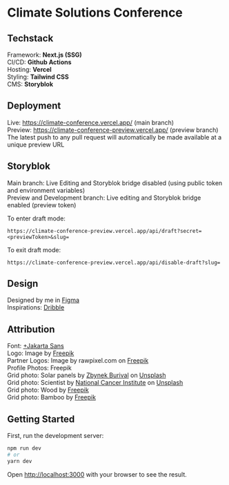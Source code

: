 # Climate Solutions Conference

## Techstack

Framework:  **Next.js (SSG)**  
CI/CD:       **Github Actions**  
Hosting:    **Vercel**  
Styling:    **Tailwind CSS**  
CMS: **Storyblok** 

## Deployment

Live: https://climate-conference.vercel.app/ (main branch)  
Preview: https://climate-conference-preview.vercel.app/ (preview branch)  
The latest push to any pull request will automatically be made available at a unique preview URL  

## Storyblok

Main branch: Live Editing and Storyblok bridge disabled (using public token and environment variables)  
Preview and Development branch: Live editing and Storyblok bridge enabled (preview token)  

To enter draft mode:

    https://climate-conference-preview.vercel.app/api/draft?secret=<previewToken>&slug=  
To exit draft mode:

    https://climate-conference-preview.vercel.app/api/disable-draft?slug=  

## Design

Designed by me in <a href="https://www.figma.com/file/jZJbEQhxgWt18VeoCeReYb/Climate-Solutions-Conference?type=design&node-id=3%3A3&mode=design&t=4TVL9zFP7fxs7A9T-1">Figma</a>  
Inspirations: <a href="https://dribbble.com/dreamz89/collections/6900670-Conferences">Dribble</a>  

## Attribution

Font: <a href="https://tokotype.github.io/plusjakarta-sans/">+Jakarta Sans</a>  
Logo: Image by <a href="https://www.freepik.com/free-vector/logotype_4352888.htm">Freepik</a>  
Partner Logos: Image by rawpixel.com on <a href="https://www.freepik.com/free-vector/set-company-logo-design-ideas-vector_3528867.htm">Freepik</a>  
Profile Photos: Freepik  
Grid photo: Solar panels by <a href="https://unsplash.com/@zburival?utm_content=creditCopyText&utm_medium=referral&utm_source=unsplash">Zbynek Burival</a> on <a href="https://unsplash.com/photos/blue-solar-panel-boards-V4ZYJZJ3W4M?utm_content=creditCopyText&utm_medium=referral&utm_source=unsplash">Unsplash</a>  
Grid photo: Scientist by <a href="https://unsplash.com/@nci?utm_content=creditCopyText&utm_medium=referral&utm_source=unsplash">National Cancer Institute</a> on <a href="https://unsplash.com/photos/man-in-white-dress-shirt-holding-black-binoculars-uxnbYOejXCE?utm_content=creditCopyText&utm_medium=referral&utm_source=unsplash">Unsplash</a>  
Grid photo: Wood by <a href="https://www.freepik.com/free-photo/stack-square-wood-planks-furniture-materials_3596098.htm">Freepik</a>  
Grid photo: Bamboo by <a href="https://www.freepik.com/free-photo/tropical-green-bamboo-forest_15519129.htm">Freepik</a>  

## Getting Started

First, run the development server:

```bash
npm run dev
# or
yarn dev
```

Open [http://localhost:3000](http://localhost:3000) with your browser to see the result.
